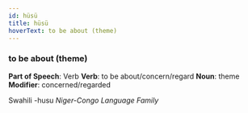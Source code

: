```yaml
---
id: hüsü
title: hüsü
hoverText: to be about (theme)
---
```


### to be about (theme)

**Part of Speech**: Verb
**Verb**: to be about/concern/regard
**Noun**: theme
**Modifier**: concerned/regarded

Swahili -husu 
*Niger-Congo Language Family*
